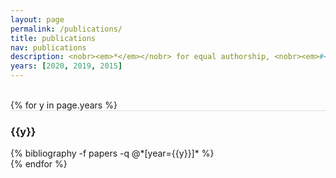 ```yaml
---
layout: page
permalink: /publications/
title: publications
nav: publications
description: <nobr><em>*</em></nobr> for equal authorship, <nobr><em>#</em></nobr> for corresponding authorship.
years: [2020, 2019, 2015]
---
```


<br/>
{% for y in page.years %}
  <div class="row m-0 p-0" style="border-top: 1px solid #ddd; flex-direction: row-reverse;">
    <div class="col-sm-1 mt-2 p-0 pr-1">
      <h3 class="bibliography-year">{{y}}</h3>
    </div>
    <div class="col-sm-11 p-0">
      {% bibliography -f papers -q @*[year={{y}}]* %}
    </div>
  </div>
{% endfor %}
